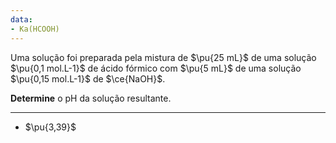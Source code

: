 ```yaml
---
data:
- Ka(HCOOH)
---
```


Uma solução foi preparada pela mistura de $\pu{25 mL}$ de uma solução $\pu{0,1 mol.L-1}$ de ácido fórmico com $\pu{5 mL}$  de uma solução $\pu{0,15 mol.L-1}$ de $\ce{NaOH}$.

**Determine** o $\mathrm{pH}$ da solução resultante.

---

- $\pu{3,39}$